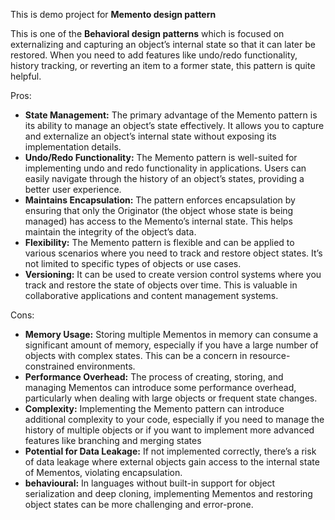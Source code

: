 This is demo project for **Memento design pattern**

This is one of the **Behavioral design patterns** which is focused on externalizing and capturing an object’s internal state so that it can later be restored. When you need to add features like undo/redo functionality, history tracking, or reverting an item to a former state, this pattern is quite helpful.

Pros:
* **State Management:** The primary advantage of the Memento pattern is its ability to manage an object’s state effectively. It allows you to capture and externalize an object’s internal state without exposing its implementation details.
* **Undo/Redo Functionality:** The Memento pattern is well-suited for implementing undo and redo functionality in applications. Users can easily navigate through the history of an object’s states, providing a better user experience.
* **Maintains Encapsulation:** The pattern enforces encapsulation by ensuring that only the Originator (the object whose state is being managed) has access to the Memento’s internal state. This helps maintain the integrity of the object’s data.
* **Flexibility:** The Memento pattern is flexible and can be applied to various scenarios where you need to track and restore object states. It’s not limited to specific types of objects or use cases.
* **Versioning:** It can be used to create version control systems where you track and restore the state of objects over time. This is valuable in collaborative applications and content management systems.

Cons:
* **Memory Usage:** Storing multiple Mementos in memory can consume a significant amount of memory, especially if you have a large number of objects with complex states. This can be a concern in resource-constrained environments.
* **Performance Overhead:** The process of creating, storing, and managing Mementos can introduce some performance overhead, particularly when dealing with large objects or frequent state changes.
* **Complexity:** Implementing the Memento pattern can introduce additional complexity to your code, especially if you need to manage the history of multiple objects or if you want to implement more advanced features like branching and merging states
* **Potential for Data Leakage:** If not implemented correctly, there’s a risk of data leakage where external objects gain access to the internal state of Mementos, violating encapsulation.
* **behavioural:** In languages without built-in support for object serialization and deep cloning, implementing Mementos and restoring object states can be more challenging and error-prone.
